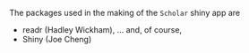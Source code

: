  The packages used in the making of the `Scholar` shiny app are
- readr (Hadley Wickham),
...
and, of course,
- Shiny (Joe Cheng)
